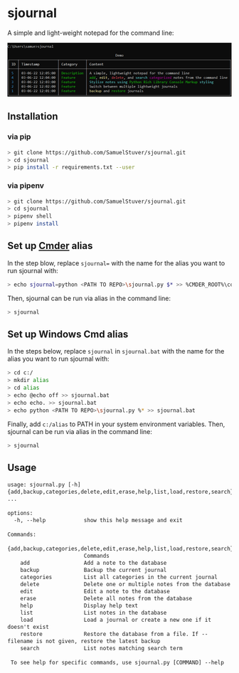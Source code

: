# sjournal
A simple and light-weight notepad for the command line:

![Demo](/demo.png)

## Installation
### via pip
```bash
> git clone https://github.com/SamuelStuver/sjournal.git
> cd sjournal
> pip install -r requirements.txt --user
```
### via pipenv
```bash
> git clone https://github.com/SamuelStuver/sjournal.git
> cd sjournal
> pipenv shell
> pipenv install
```

## Set up [Cmder](https://cmder.net) alias 
In the step blow, replace `sjournal=` with the name for the alias you want to run sjournal with:
```bash
> echo sjournal=python <PATH TO REPO>\sjournal.py $* >> %CMDER_ROOT%\config\user_aliases.cmd
```
Then, sjournal can be run via alias in the command line:
```bash
> sjournal
```

## Set up Windows Cmd alias
In the steps below, replace `sjournal` in `sjournal.bat` with the name for the alias you want to run sjournal with:
```bash
> cd c:/
> mkdir alias
> cd alias
> echo @echo off >> sjournal.bat
> echo echo. >> sjournal.bat
> echo python <PATH TO REPO>\sjournal.py %* >> sjournal.bat
```
Finally, add `c:/alias` to PATH in your system environment variables.
Then, sjournal can be run via alias in the command line:
```bash
> sjournal
```

## Usage
```
usage: sjournal.py [-h] {add,backup,categories,delete,edit,erase,help,list,load,restore,search} ...

options:
  -h, --help            show this help message and exit

Commands:
  {add,backup,categories,delete,edit,erase,help,list,load,restore,search}
                        Commands
    add                 Add a note to the database
    backup              Backup the current journal
    categories          List all categories in the current journal
    delete              Delete one or multiple notes from the database
    edit                Edit a note to the database
    erase               Delete all notes from the database
    help                Display help text
    list                List notes in the database
    load                Load a journal or create a new one if it doesn't exist
    restore             Restore the database from a file. If --filename is not given, restore the latest backup
    search              List notes matching search term

 To see help for specific commands, use sjournal.py [COMMAND] --help
```
